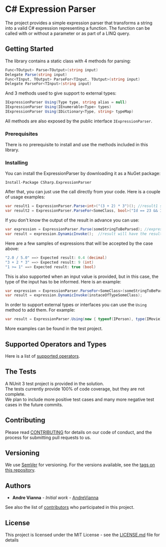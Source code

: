 # C# Expression Parser

The project provides a simple expression parser that transforms a string into a valid C# expression representing a function.
The function can be called with or without a parameter or as part of a LINQ query.

## Getting Started

The library contains a static class with 4 methods for parsing:

```csharp
Func<TOutput> Parse<TOutput>(string input)
Delegate Parse(string input)
Func<TInput, TOutput> ParseFor<TInput, TOutput>(string input)
Delegate ParseFor<TInput>(string input)
```

And 3 methods used to give support to external types:

```csharp
IExpressionParser Using(Type type, string alias = null)
IExpressionParser Using(IEnumerable<Type> types)
IExpressionParser Using(IDictionary<Type, string> typeMap)
```

All methods are also exposed by the public interface `IExpressionParser`.


### Prerequisites

There is no prerequisite to install and use the methods included in this library.

### Installing

You can install the ExpressionParser by downloading it as a NuGet package:

```
Install-Package CSharp.ExpressionParser
```

After that, you can just use the call directly from your code.
Here is a couple of usage examples:

```csharp
var result1 = ExpressionParser.Parse<int>("(3 + 2) * 3")(); //result1 should be an integer of value 15
var result2 = ExpressionParser.ParseFor<SomeClass, bool>("Id == 23 && IsActive == true")(instance);  //result2 should be a boolean that the value shoul depend on the instance provided as input
```

If you don't know the output of the result in advance you can use:
```csharp
var expression = ExpressionParser.Parse(someStringToBeParsed); //expression will have a delegate returning an object.
var result = expression.DynamicInvoke();  //result will have the result of the expression as an object.
```
Here are a few samples of expressions that will be accepted by the case above:
```csharp
"2.0 / 5.0" ==> Expected result: 0.4 (decimal)
"3 + 2 * 3" ==> Expected result: 9 (int)
"1 >= 1" ==> Expected result: true (bool)
```

This is also supported when an input value is provided, but in this case, the type of the input has to be informed.
Here is an example:

```csharp
var expression = ExpressionParser.ParseFor<SomeClass>(someStringToBeParsed);
var result = expression.DynamicInvoke(instaceOfTypeSomeClass);
```

In order to support external types or interfaces you can use the `Using` method to add them. For example:

```csharp
var result = ExpressionParser.Using(new { typeof(IPerson), type(IMovie) }).Parse<bool>("((IPerson)record.Person).Age > ((IMovie)record.Movie).AgeLimit")(record);
```


More examples can be found in the test project.

## Supported Operators and Types

Here is a list of [supported operators](FEATURES.md).

## The Tests

A NUnit 3 test project is provided in the solution.  
The tests currently provide 100% of code coverage, but they are not complete.  
We plan to include more positive test cases and many more negative test cases in the future commits.

## Contributing

Please read [CONTRIBUTING](CONTRIBUTING.md) for details on our code of conduct, and the process for submitting pull requests to us.

## Versioning

We use [SemVer](http://semver.org/) for versioning. For the versions available, see the [tags on this repository](https://github.com/your/project/tags). 

## Authors

* **Andre Vianna** - *Initial work* - [AndreVianna](https://github.com/AndreVianna)

See also the list of [contributors](https://github.com/AndreVianna/ExpressionParser/graphs/contributors) who participated in this project.

## License

This project is licensed under the MIT License - see the [LICENSE.md](LICENSE.md) file for details

